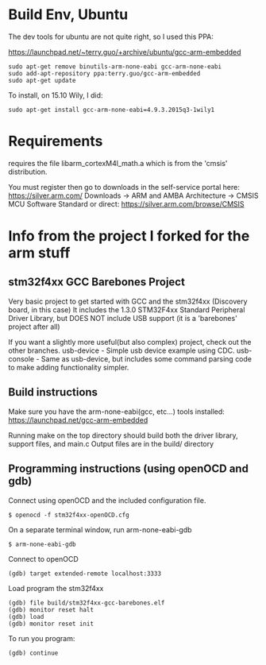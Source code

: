 
Build Env, Ubuntu 
====

The dev tools for ubuntu are not quite right, so I used this PPA:

https://launchpad.net/~terry.guo/+archive/ubuntu/gcc-arm-embedded

    sudo apt-get remove binutils-arm-none-eabi gcc-arm-none-eabi
    sudo add-apt-repository ppa:terry.guo/gcc-arm-embedded
    sudo apt-get update

To install, on 15.10 Wily, I did:

    sudo apt-get install gcc-arm-none-eabi=4.9.3.2015q3-1wily1


Requirements
====

requires the file libarm_cortexM4l_math.a which is from the 'cmsis' distribution.

You must register then go to downloads in the self-service portal here:
https://silver.arm.com/
	Downloads -> ARM and AMBA Architecture -> CMSIS MCU Software Standard
or direct:
https://silver.arm.com/browse/CMSIS



Info from the project I forked for the arm stuff
====

stm32f4xx GCC Barebones Project
----

Very basic project to get started with GCC and the stm32f4xx (Discovery board, in this case)
It includes the 1.3.0 STM32F4xx Standard Peripheral Driver Library, but DOES NOT include USB support (it is a 'barebones' project after all)

If you want a slightly more useful(but also complex) project, check out the other branches.
usb-device - Simple usb device example using CDC. 
usb-console - Same as usb-device, but includes some command parsing code to make adding functionality simpler.

Build instructions
----

Make sure you have the arm-none-eabi(gcc, etc...) tools installed: https://launchpad.net/gcc-arm-embedded

Running make on the top directory should build both the driver library, support files, and main.c
Output files are in the build/ directory


Programming instructions (using openOCD and gdb)
----

Connect using openOCD and the included configuration file.

    $ openocd -f stm32f4xx-openOCD.cfg

On a separate terminal window, run arm-none-eabi-gdb

    $ arm-none-eabi-gdb 

Connect to openOCD

    (gdb) target extended-remote localhost:3333

Load program the stm32f4xx

    (gdb) file build/stm32f4xx-gcc-barebones.elf
    (gdb) monitor reset halt
    (gdb) load
    (gdb) monitor reset init

To run you program:

    (gdb) continue

